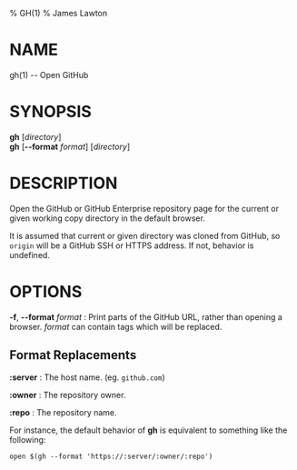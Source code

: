 % GH(1)
% James Lawton

# NAME

gh(1) -- Open GitHub

# SYNOPSIS

**gh** [_directory_] \
**gh** [**--format** _format_] [_directory_]

# DESCRIPTION

Open the GitHub or GitHub Enterprise repository page for the current or given working copy directory in the default browser.

It is assumed that current or given directory was cloned from GitHub, so `origin` will be a GitHub SSH or HTTPS address. If not, behavior is undefined.

# OPTIONS

**-f**, **--format** _format_
: Print parts of the GitHub URL, rather than opening a browser. _format_ can contain tags which will be replaced.

## Format Replacements

**:server**
: The host name. (eg. `github.com`)

**:owner**
: The repository owner.

**:repo**
: The repository name.

For instance, the default behavior of **gh** is equivalent to something like the following:

    open $(gh --format 'https://:server/:owner/:repo')

